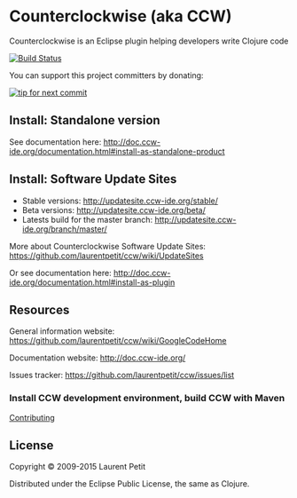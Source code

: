 # Counterclockwise (aka CCW)

Counterclockwise is an Eclipse plugin helping developers write Clojure code

[![Build Status](https://jenkins.ccw-ide.org/buildStatus/icon?job=ccw-master)](https://jenkins.ccw-ide.org/job/ccw-master/)

You can support this project committers by donating:

[![tip for next commit](http://tip4commit.com/projects/872.svg)](http://tip4commit.com/github/laurentpetit/ccw)




## Install: Standalone version

See documentation here: http://doc.ccw-ide.org/documentation.html#install-as-standalone-product


## Install: Software Update Sites

- Stable versions: http://updatesite.ccw-ide.org/stable/
- Beta versions: http://updatesite.ccw-ide.org/beta/
- Latests build for the master branch: http://updatesite.ccw-ide.org/branch/master/

More about Counterclockwise Software Update Sites: https://github.com/laurentpetit/ccw/wiki/UpdateSites 

Or see documentation here: http://doc.ccw-ide.org/documentation.html#install-as-plugin


## Resources

General information website: https://github.com/laurentpetit/ccw/wiki/GoogleCodeHome

Documentation website: http://doc.ccw-ide.org/

Issues tracker: https://github.com/laurentpetit/ccw/issues/list


### Install CCW development environment, build CCW with Maven

[Contributing](CONTRIBUTING.adoc)

## License

Copyright © 2009-2015 Laurent Petit

Distributed under the Eclipse Public License, the same as Clojure.

